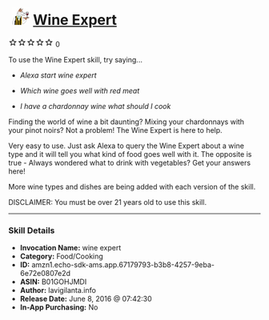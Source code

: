 # &nbsp;<img src="skill_icon" alt="Wine Expert icon" width="36"> [Wine Expert](http://alexa.amazon.com/#skills/amzn1.echo-sdk-ams.app.67179793-b3b8-4257-9eba-6e72e0807e2d)
![0 stars](../../images/ic_star_border_black_18dp_1x.png)![0 stars](../../images/ic_star_border_black_18dp_1x.png)![0 stars](../../images/ic_star_border_black_18dp_1x.png)![0 stars](../../images/ic_star_border_black_18dp_1x.png)![0 stars](../../images/ic_star_border_black_18dp_1x.png) 0

To use the Wine Expert skill, try saying...

* *Alexa start wine expert*

* *Which wine goes well with red meat*

* *I have a chardonnay wine what should I cook*

Finding the world of wine a bit daunting? Mixing your chardonnays with your pinot noirs? Not a problem! The Wine Expert is here to help. 

Very easy to use. Just ask Alexa to query the Wine Expert about a wine type and it will tell you what kind of food goes well with it. The opposite is true - Always wondered what to drink with vegetables? Get your answers here!

More wine types and dishes are being added with each version of the skill.

DISCLAIMER: You must be over 21 years old to use this skill.

***

### Skill Details

* **Invocation Name:** wine expert
* **Category:** Food/Cooking
* **ID:** amzn1.echo-sdk-ams.app.67179793-b3b8-4257-9eba-6e72e0807e2d
* **ASIN:** B01GOHJMDI
* **Author:** lavigilanta.info
* **Release Date:** June 8, 2016 @ 07:42:30
* **In-App Purchasing:** No
